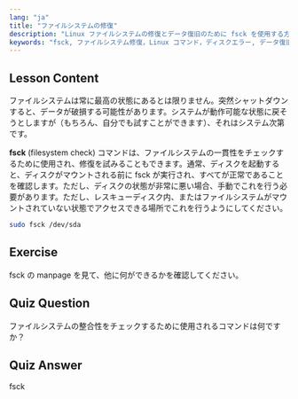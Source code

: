 ```yaml
---
lang: "ja"
title: "ファイルシステムの修復"
description: "Linux ファイルシステムの修復とデータ復旧のために fsck を使用する方法を学びます。この重要なコマンドでディスクエラーをチェックし、修正する方法を理解します。Linux の旅を始めましょう！"
keywords: "fsck, ファイルシステム修復，Linux コマンド，ディスクエラー, データ復旧，Linux チュートリアル，初心者ガイド"
---
```


## Lesson Content

ファイルシステムは常に最高の状態にあるとは限りません。突然シャットダウンすると、データが破損する可能性があります。システムが動作可能な状態に戻そうとしますが（もちろん、自分でも試すことができます）、それはシステム次第です。

**fsck** (filesystem check) コマンドは、ファイルシステムの一貫性をチェックするために使用され、修復を試みることもできます。通常、ディスクを起動すると、ディスクがマウントされる前に fsck が実行され、すべてが正常であることを確認します。ただし、ディスクの状態が非常に悪い場合、手動でこれを行う必要があります。ただし、レスキューディスク内、またはファイルシステムがマウントされていない状態でアクセスできる場所でこれを行うようにしてください。

```bash
sudo fsck /dev/sda
```

## Exercise

fsck の manpage を見て、他に何ができるかを確認してください。

## Quiz Question

ファイルシステムの整合性をチェックするために使用されるコマンドは何ですか？

## Quiz Answer

fsck
